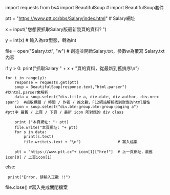 import requests
from bs4 import BeautifulSoup                     # import BeautifulSoup套件
 
ptt = "https://www.ptt.cc/bbs/Salary/index.html"  # Salary網址

x = input("您想要抓取Salary版最新幾頁的資料? ")

y = int(x)                      # 輸入為str型態，轉為int

file = open("Salary.txt", "w")  # 創造並開啟Salary.txt，參數w為覆寫 Salary.txt內容

if y > 0: 
    print("抓取Salary " + x + "頁的資料，從最新到舊排序\n")
    
    for i in range(y):        
        response = requests.get(ptt)
        soup = BeautifulSoup(response.text,"html.parser")                       #以html.parser來解析
        data = soup.select("div.title a, div.date, div.author, div.nrec span")  #抓取標題 / 時間 / 作者 / 推文數，F12網站解析找到對應的html屬性
        icon = soup.select("div.btn-group.btn-group-paging a")                  #ptt中 最舊 / 上頁 / 下頁 / 最新 icon 所對應的 div class
        
        print ("本頁網址: "+ ptt)
        file.write("本頁網址: "+ ptt) 
        for s in data: 
            print(s.text)
            file.write(s.text + "\n")                # 寫入檔案
  
        ptt = "https://www.ptt.cc"+ icon[1]["href"]  # 上一頁網址，最舊icon[0] / 上頁icon[1]     
else:

     print("Error, 請輸入正數 !!")
    
file.close()                                         #寫入完成關閉檔案




